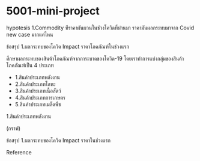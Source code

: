 # 5001-mini-project

hypotesis
1.Commodity ทีราคาผันผวนในช่วงโควิดที่ผ่านมา ราคามันผลกระทบมาจาก Covid new case มากแค่ไหน

ข้อสรุป
1.ผลกระทบของโควิด Impact ราคาโภคภัณฑ์ในช่วงแรก

ศึกษาผลกระทบของสินค้าโภคภัณฑ์จากการะบาดของโควิด-19
โดยเราทำการแบ่งกลุ่มของสินค้าโภคภัณฑ์เป็น 4 ประเภท
- 1.สินค้าประเภทพลังงาน
- 2.สินค้าประเภทโลหะ
- 3.สินค้าประเภทเนื้อสัตว์
- 4.สินค้าประเภทการเกษตร
- 5.สินค้าประเภทเมล็ดพืช

1.สินค้าประเภทพลังงาน

(กราฟ)

ข้อสรุป
1.ผลกระทบของโควิด Impact ราคาในช่วงแรก








Reference




